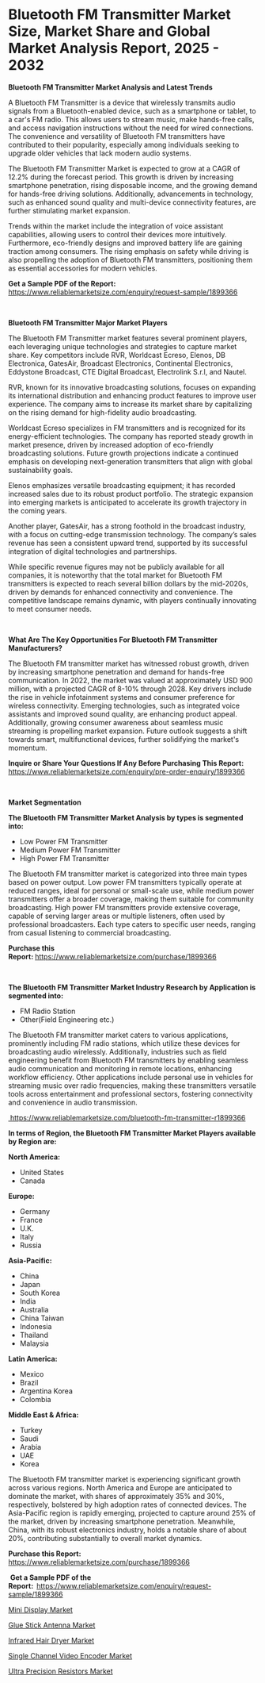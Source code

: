 <p><h1>Bluetooth FM Transmitter Market Size, Market Share and Global Market Analysis Report, 2025 - 2032</h1></p><p><strong>Bluetooth FM Transmitter Market Analysis and Latest Trends</strong></p>
<p><p>A Bluetooth FM Transmitter is a device that wirelessly transmits audio signals from a Bluetooth-enabled device, such as a smartphone or tablet, to a car's FM radio. This allows users to stream music, make hands-free calls, and access navigation instructions without the need for wired connections. The convenience and versatility of Bluetooth FM transmitters have contributed to their popularity, especially among individuals seeking to upgrade older vehicles that lack modern audio systems.</p><p>The Bluetooth FM Transmitter Market is expected to grow at a CAGR of 12.2% during the forecast period. This growth is driven by increasing smartphone penetration, rising disposable income, and the growing demand for hands-free driving solutions. Additionally, advancements in technology, such as enhanced sound quality and multi-device connectivity features, are further stimulating market expansion. </p><p>Trends within the market include the integration of voice assistant capabilities, allowing users to control their devices more intuitively. Furthermore, eco-friendly designs and improved battery life are gaining traction among consumers. The rising emphasis on safety while driving is also propelling the adoption of Bluetooth FM transmitters, positioning them as essential accessories for modern vehicles.</p></p>
<p><strong>Get a Sample PDF of the Report:&nbsp;</strong> <a href="https://www.reliablemarketsize.com/enquiry/request-sample/1899366?utm_campaign=2130&utm_medium=2&utm_source=Github&utm_content=ia&utm_term=06042025&utm_id=bluetooth-fm-transmitter">https://www.reliablemarketsize.com/enquiry/request-sample/1899366</a></p>
<p>&nbsp;</p>
<p><strong>Bluetooth FM Transmitter Major Market Players</strong></p>
<p><p>The Bluetooth FM Transmitter market features several prominent players, each leveraging unique technologies and strategies to capture market share. Key competitors include RVR, Worldcast Ecreso, Elenos, DB Electronica, GatesAir, Broadcast Electronics, Continental Electronics, Eddystone Broadcast, CTE Digital Broadcast, Electrolink S.r.l, and Nautel.</p><p>RVR, known for its innovative broadcasting solutions, focuses on expanding its international distribution and enhancing product features to improve user experience. The company aims to increase its market share by capitalizing on the rising demand for high-fidelity audio broadcasting.</p><p>Worldcast Ecreso specializes in FM transmitters and is recognized for its energy-efficient technologies. The company has reported steady growth in market presence, driven by increased adoption of eco-friendly broadcasting solutions. Future growth projections indicate a continued emphasis on developing next-generation transmitters that align with global sustainability goals.</p><p>Elenos emphasizes versatile broadcasting equipment; it has recorded increased sales due to its robust product portfolio. The strategic expansion into emerging markets is anticipated to accelerate its growth trajectory in the coming years.</p><p>Another player, GatesAir, has a strong foothold in the broadcast industry, with a focus on cutting-edge transmission technology. The company’s sales revenue has seen a consistent upward trend, supported by its successful integration of digital technologies and partnerships.</p><p>While specific revenue figures may not be publicly available for all companies, it is noteworthy that the total market for Bluetooth FM transmitters is expected to reach several billion dollars by the mid-2020s, driven by demands for enhanced connectivity and convenience. The competitive landscape remains dynamic, with players continually innovating to meet consumer needs.</p></p>
<p>&nbsp;</p>
<p><strong>What Are The Key Opportunities For Bluetooth FM Transmitter Manufacturers?</strong></p>
<p><p>The Bluetooth FM transmitter market has witnessed robust growth, driven by increasing smartphone penetration and demand for hands-free communication. In 2022, the market was valued at approximately USD 900 million, with a projected CAGR of 8-10% through 2028. Key drivers include the rise in vehicle infotainment systems and consumer preference for wireless connectivity. Emerging technologies, such as integrated voice assistants and improved sound quality, are enhancing product appeal. Additionally, growing consumer awareness about seamless music streaming is propelling market expansion. Future outlook suggests a shift towards smart, multifunctional devices, further solidifying the market's momentum.</p></p>
<p><strong>Inquire or Share Your Questions If Any Before Purchasing This Report:</strong> <a href="https://www.reliablemarketsize.com/enquiry/pre-order-enquiry/1899366?utm_campaign=2130&utm_medium=2&utm_source=Github&utm_content=ia&utm_term=06042025&utm_id=bluetooth-fm-transmitter">https://www.reliablemarketsize.com/enquiry/pre-order-enquiry/1899366</a></p>
<p>&nbsp;</p>
<p><strong>Market Segmentation</strong></p>
<p><strong>The Bluetooth FM Transmitter Market Analysis by types is segmented into:</strong></p>
<p><ul><li>Low Power FM Transmitter</li><li>Medium Power FM Transmitter</li><li>High Power FM Transmitter</li></ul></p>
<p><p>The Bluetooth FM transmitter market is categorized into three main types based on power output. Low power FM transmitters typically operate at reduced ranges, ideal for personal or small-scale use, while medium power transmitters offer a broader coverage, making them suitable for community broadcasting. High power FM transmitters provide extensive coverage, capable of serving larger areas or multiple listeners, often used by professional broadcasters. Each type caters to specific user needs, ranging from casual listening to commercial broadcasting.</p></p>
<p><strong>Purchase this Report:&nbsp;</strong><a href="https://www.reliablemarketsize.com/purchase/1899366?utm_campaign=2130&utm_medium=2&utm_source=Github&utm_content=ia&utm_term=06042025&utm_id=bluetooth-fm-transmitter">https://www.reliablemarketsize.com/purchase/1899366</a></p>
<p>&nbsp;</p>
<p><strong>The Bluetooth FM Transmitter Market Industry Research by Application is segmented into:</strong></p>
<p><ul><li>FM Radio Station</li><li>Other(Field Engineering etc.)</li></ul></p>
<p><p>The Bluetooth FM transmitter market caters to various applications, prominently including FM radio stations, which utilize these devices for broadcasting audio wirelessly. Additionally, industries such as field engineering benefit from Bluetooth FM transmitters by enabling seamless audio communication and monitoring in remote locations, enhancing workflow efficiency. Other applications include personal use in vehicles for streaming music over radio frequencies, making these transmitters versatile tools across entertainment and professional sectors, fostering connectivity and convenience in audio transmission.</p></p>
<p><a href="https://www.reliablemarketsize.com/bluetooth-fm-transmitter-r1899366?utm_campaign=2130&utm_medium=2&utm_source=Github&utm_content=ia&utm_term=06042025&utm_id=bluetooth-fm-transmitter">&nbsp;https://www.reliablemarketsize.com/bluetooth-fm-transmitter-r1899366</a></p>
<p><strong>In terms of Region, the Bluetooth FM Transmitter Market Players available by Region are:</strong></p>
<p>
    <p> <strong> North America: </strong>
        <ul>
            <li>United States</li>
            <li>Canada</li>
        </ul>
        </p> 
    <p> <strong> Europe: </strong>
        <ul>
            <li>Germany</li>
            <li>France</li>
            <li>U.K.</li>
            <li>Italy</li>
            <li>Russia</li>
        </ul>
        </p> 
    <p> <strong> Asia-Pacific: </strong>
        <ul>
            <li>China</li>
            <li>Japan</li>
            <li>South Korea</li>
            <li>India</li>
            <li>Australia</li>
            <li>China Taiwan</li>
            <li>Indonesia</li>
            <li>Thailand</li>
            <li>Malaysia</li>
        </ul>
        </p> 
    <p> <strong> Latin America: </strong>
        <ul>
            <li>Mexico</li>
            <li>Brazil</li>
            <li>Argentina Korea</li>
            <li>Colombia</li>
        </ul>
        </p> 
    <p> <strong> Middle East & Africa: </strong>
        <ul>
            <li>Turkey</li>
            <li>Saudi</li>
            <li>Arabia</li>
            <li>UAE</li>
            <li>Korea</li>
        </ul>
    </p>
    </p>
<p><p>The Bluetooth FM transmitter market is experiencing significant growth across various regions. North America and Europe are anticipated to dominate the market, with shares of approximately 35% and 30%, respectively, bolstered by high adoption rates of connected devices. The Asia-Pacific region is rapidly emerging, projected to capture around 25% of the market, driven by increasing smartphone penetration. Meanwhile, China, with its robust electronics industry, holds a notable share of about 20%, contributing substantially to overall market dynamics.</p></p>
<p><strong>Purchase this Report: </strong><a href="https://www.reliablemarketsize.com/purchase/1899366?utm_campaign=2130&utm_medium=2&utm_source=Github&utm_content=ia&utm_term=06042025&utm_id=bluetooth-fm-transmitter">https://www.reliablemarketsize.com/purchase/1899366</a></p>
<p>&nbsp;<strong>Get a Sample PDF of the Report:&nbsp;&nbsp;</strong><a href="https://www.reliablemarketsize.com/enquiry/request-sample/1899366?utm_campaign=2130&utm_medium=2&utm_source=Github&utm_content=ia&utm_term=06042025&utm_id=bluetooth-fm-transmitter">https://www.reliablemarketsize.com/enquiry/request-sample/1899366</a></p>
<p><strong></strong></p>
<p><p><a href="https://github.com/santosh758595/Market-Research-Report-List-7/blob/main/mini-display-market.md?utm_campaign=2130&utm_medium=2&utm_source=Github&utm_content=ia&utm_term=06042025&utm_id=bluetooth-fm-transmitter">Mini Display Market</a></p><p><a href="https://github.com/careymartta6/Market-Research-Report-List-1/blob/main/glue-stick-antenna-market.md?utm_campaign=2130&utm_medium=2&utm_source=Github&utm_content=ia&utm_term=06042025&utm_id=bluetooth-fm-transmitter">Glue Stick Antenna Market</a></p><p><a href="https://github.com/asoauoldag3n/Market-Research-Report-List-1/blob/main/infrared-hair-dryer-market.md?utm_campaign=2130&utm_medium=2&utm_source=Github&utm_content=ia&utm_term=06042025&utm_id=bluetooth-fm-transmitter">Infrared Hair Dryer Market</a></p><p><a href="https://github.com/baraohinze3x/Market-Research-Report-List-1/blob/main/single-channel-video-encoder-market.md?utm_campaign=2130&utm_medium=2&utm_source=Github&utm_content=ia&utm_term=06042025&utm_id=bluetooth-fm-transmitter">Single Channel Video Encoder Market</a></p><p><a href="https://github.com/casalalimo40/Market-Research-Report-List-1/blob/main/ultra-precision-resistors-market.md?utm_campaign=2130&utm_medium=2&utm_source=Github&utm_content=ia&utm_term=06042025&utm_id=bluetooth-fm-transmitter">Ultra Precision Resistors Market</a></p></p>